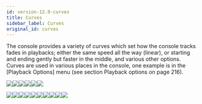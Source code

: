 ```yaml
---
id: version-12.0-curves
title: Curves
sidebar_label: Curves
original_id: curves
---
```


The console provides a variety of curves which set how the console
tracks fades in playbacks; either the same speed all the way (linear),
or starting and ending gently but faster in the middle, and various
other options. Curves are used in various places in the console, one
example is in the \[Playback Options\] menu (see section Playback
options on page 216).

![](/docs/images/image337.png)![](/docs/images/image338.png)![](/docs/images/image339.png)![](/docs/images/image340.png)![](/docs/images/image341.png)![](/docs/images/image342.png)

![](/docs/images/image343.png)![](/docs/images/image344.png)![](/docs/images/image345.png)![](/docs/images/image346.png)![](/docs/images/image347.png)![](/docs/images/image348.png)![](/docs/images/image349.png)![](/docs/images/image350.png)![](/docs/images/image351.png)![](/docs/images/image352.png)


